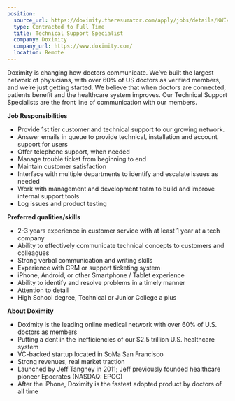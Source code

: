 ```yaml
---
position:
  source_url: https://doximity.theresumator.com/apply/jobs/details/KWIvi4ecxJ
  type: Contracted to Full Time
  title: Technical Support Specialist
  company: Doximity
  company_url: https://www.doximity.com/
  location: Remote
---
```


<p>Doximity is changing how doctors communicate. We’ve built the largest network of physicians, with over 60% of US doctors as verified members, and we’re just getting started. We believe that when doctors are connected, patients benefit and the healthcare system improves. Our Technical Support Specialists are the front line of communication with our&nbsp;members.&nbsp;</p>

<p><strong>Job Responsibilities</strong></p>

<ul>
<li>Provide 1st tier customer and technical support to our growing network.</li>
<li>Answer emails in queue to provide technical, installation and account support for users</li>
<li>Offer telephone support, when needed</li>
<li>Manage trouble ticket from beginning to end</li>
<li>Maintain customer satisfaction</li>
<li>Interface with multiple departments to identify and escalate issues as needed</li>
<li>Work with management and development team to build and improve internal support tools</li>
<li>Log issues and product testing</li>
</ul>

<p><strong>Preferred qualities/skills</strong></p>

<ul>
<li>2-3 years experience in customer service with at least 1 year at a tech company</li>
<li>Ability to effectively communicate technical concepts to customers and colleagues</li>
<li>Strong verbal communication and writing skills</li>
<li>Experience with CRM or support ticketing system</li>
<li>iPhone, Android, or other Smartphone / Tablet experience</li>
<li>Ability to identify and resolve problems in a timely manner</li>
<li>Attention to detail</li>
<li>High School degree,&nbsp;Technical or Junior College a plus</li>
</ul>

<p><strong>About Doximity</strong></p>

<ul>
<li>Doximity is the leading online medical network with over 60% of U.S. doctors as members</li>
<li>Putting a dent in the inefficiencies of our $2.5 trillion U.S. healthcare system</li>
<li>VC-backed startup located in SoMa San Francisco</li>
<li>Strong revenues, real market traction</li>
<li>Launched by Jeff Tangney in 2011; Jeff previously founded healthcare pioneer Epocrates (NASDAQ: EPOC)</li>
<li>After the iPhone, Doximity is the fastest adopted product by doctors of all time</li>
</ul>
